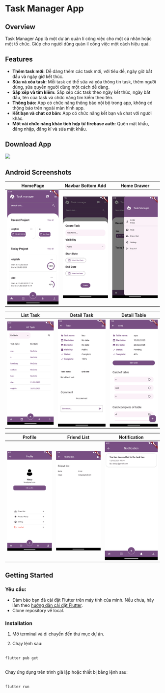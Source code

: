 # Task Manager App

## Overview

Task Manager App là một dự án quản lí công việc cho một cá nhân hoặc một tổ chức. Giúp cho người dùng quản lí công việc một cách hiệu quả.

## Features

- **Thêm task mới:** Dễ dàng thêm các task mới, với tiêu đề, ngày giờ bắt đầu và ngày giờ kết thúc.
- **Sửa và xóa task:** Mỗi task có thể sửa và xóa thông tin task, thêm người dùng, sửa quyền người dùng một cách dễ dàng.
- **Sắp xếp và tìm kiếm:** Sắp xếp các task theo ngày kết thúc, ngày bắt đầu, tên của task và chức năng tìm kiếm theo tên.
- **Thông báo:** App có chức năng thông báo nội bộ trong app, không có thông báo trên ngoài màn hình app.
- **Kết bạn và chat cơ bản:** App có chức năng kết bạn và chat với người khác.
- **Một vài chức năng khác tích hợp từ firebase auth:** Quên mật khẩu, đăng nhập, đăng kí và sửa mật khẩu.

## Download App

<a href="https://github.com/DangCaoHau2004/task_manager_app/releases/download/v1.0.0/app-release.apk">
  <img src="https://playerzon.com/asset/download.png" width="200"/>
</a>

## Android Screenshots
  HomePage                 |   Navbar Bottom Add        |  Home Drawer
:-------------------------:|:-------------------------:|:-------------------------:
![](https://github.com/DangCaoHau2004/task_manager_app/blob/master/screenshots/homepage.png?raw=true)|![](https://github.com/DangCaoHau2004/task_manager_app/blob/master/screenshots/homepage1.png?raw=true)|![](https://github.com/DangCaoHau2004/task_manager_app/blob/master/screenshots/homepage2.png?raw=true)

  List Task                 |   Detail Task        |  Detail Table
:-------------------------:|:-------------------------:|:-------------------------:
![](https://github.com/DangCaoHau2004/task_manager_app/blob/master/screenshots/all_task.png?raw=true)|![](https://github.com/DangCaoHau2004/task_manager_app/blob/master/screenshots/detail_task.png?raw=true)|![](https://github.com/DangCaoHau2004/task_manager_app/blob/master/screenshots/all_card.png?raw=true)

  Profile                 |   Friend List        |  Notification
:-------------------------:|:-------------------------:|:-------------------------:
![](https://github.com/DangCaoHau2004/task_manager_app/blob/master/screenshots/profile.png?raw=true)|![](https://github.com/DangCaoHau2004/task_manager_app/blob/master/screenshots/friend_list.png?raw=true)|![](https://github.com/DangCaoHau2004/task_manager_app/blob/master/screenshots/notif.png?raw=true)




## Getting Started

### Yêu cầu:

- Đảm bảo bạn đã cài đặt Flutter trên máy tính của mình. Nếu chưa, hãy làm theo [hướng dẫn cài đặt Flutter](https://flutter.dev/docs/get-started/install).
- Clone repository về local.

### Installation

1. Mở terminal và di chuyển đến thư mục dự án.

2. Chạy lệnh sau:

<pre>
<code>
flutter pub get
</code>
</pre>

Chạy ứng dụng trên trình giả lập hoặc thiết bị bằng lệnh sau:

<pre>
<code>
flutter run
</code>
</pre>
